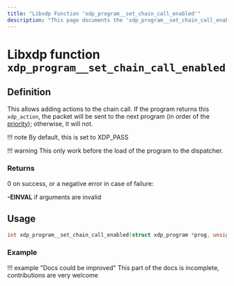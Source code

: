 ```yaml
---
title: "Libxdp Function 'xdp_program__set_chain_call_enabled'"
description: "This page documents the 'xdp_program__set_chain_call_enabled' libxdp function, including its definition, usage, program types that can use it, and examples."
---
```

# Libxdp function `xdp_program__set_chain_call_enabled`

## Definition

This allows adding actions to the chain call. If the program returns this `xdp_action`, the packet will be sent to the next program (in order of the [priority](../libxdp.md#priority)); otherwise, it will not.

!!! note
    By default, this is set to XDP_PASS

!!! warning
    This only work before the load of the program to the dispatcher.

### Returns

0 on success, or a negative error in case of failure:

**-EINVAL** if arguments are invalid

## Usage

```c
int xdp_program__set_chain_call_enabled(struct xdp_program *prog, unsigned int action, bool enabled);
```

### Example

!!! example "Docs could be improved"
    This part of the docs is incomplete, contributions are very welcome
